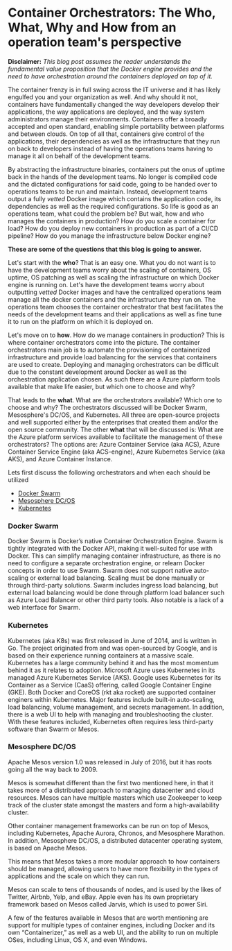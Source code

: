# Container Orchestrators: The Who, What, Why and How from an operation team's perspective


**Disclaimer:** *This blog post assumes the reader understands the fundamental value proposition that the Docker engine provides and the need to have orchestration around the containers deployed on top of it.*

The container frenzy is in full swing across the IT universe and it has likely engulfed you and your organization as well. And why should it not, containers have fundamentally changed the way developers develop their applications, the way applications are deployed, and the way system administrators manage their environments. Containers offer a broadly accepted and open standard, enabling simple portability between platforms and between clouds. On top of all that, containers give control of the applications, their dependencies as well as the infrastructure that they run on back to developers instead of having the operations teams having to manage it all on behalf of the development teams. 

By abstracting the infrastructure binaries, containers put the onus of uptime back in the hands of the development teams. No longer is compiled code and the dictated configurations for said code, going to be handed over to operations teams to be run and maintain. Instead, development teams output a fully *vetted* Docker image which contains the application code, its dependencies as well as the required configurations. So life is good as an operations team, what could the problem be? But wait, how and who manages the containers in production? How do you scale a container for load? How do you deploy new containers in production as part of a CI/CD pipeline? How do you manage the infrastructure below Docker engine? 

**These are some of the questions that this blog is going to answer.**

Let's start with the **who**? That is an easy one. What you do not want is to have the development teams worry about the scaling of containers, OS uptime, OS patching as well as scaling the infrastructure on which Docker engine is running on. Let's have the development teams worry about outputting *vetted* Docker images and have the centralized operations team manage all the docker containers and the infrastructure they run on. The operations team chooses the container orchestrator that best facilitates the needs of the development teams and their applications as well as fine tune it to run on the platform on which it is deployed on.

Let's move on to **how**. How do we manage containers in production? This is where container orchestrators come into the picture. The container orchestrators main job is to automate the provisioning of containerized infrastructure and provide load balancing for the services that containers are used to create. Deploying and managing orchestrators can be difficult due to the constant development around Docker as well as the orchestration application chosen. As such there are a Azure platform tools available that make life easier, but which one to choose and why? 

That leads to the **what**. What are the orchestrators available? Which one to choose and why? The orchestrators discussed will be Docker Swarm, Mesosphere's DC/OS, and Kubernetes. All three are open-source projects and well supported either by the enterprises that created them and/or the open source community. The other **what** that will be discussed is: What are the Azure platform services available to facilitate the management of these orchestrators? The options are: Azure Container Service (aka ACS), Azure Container Service Engine (aka ACS-engine), Azure Kubernetes Service (aka AKS), and Azure Container Instance.

Lets first discuss the following orchestrators and when each should be utilized
*   [Docker Swarm](#docker-swarm)
*   [Mesosphere DC/OS](#mesosphere-dc/os)
*   [Kubernetes](#kubernetes)

### Docker Swarm
Docker Swarm is Docker’s native Container Orchestration Engine. Swarm is tightly integrated with the Docker API, making it well-suited for use with Docker. This can simplify managing container infrastructure, as there is no need to configure a separate orchestration engine, or relearn Docker concepts in order to use Swarm. Swarm does not support native auto-scaling or external load balancing. Scaling must be done manually or through third-party solutions. Swarm includes ingress load balancing, but external load balancing would be done through platform load balancer such as Azure Load Balancer or other third party tools. Also notable is a lack of a web interface for Swarm.

### Kubernetes

Kubernetes (aka K8s) was first released in June of 2014, and is written in Go. The project originated from and was open-sourced by Google, and is based on their experience running containers at a massive scale. Kubernetes has a large community behind it and has the most momentum behind it as it relates to adoption. Microsoft Azure uses Kubernetes in its managed Azure Kubernetes Service (AKS). Google uses Kubernetes for its Container as a Service (CaaS) offering, called Google Container Engine (GKE). Both Docker and CoreOS (rkt aka rocket) are supported container enginers within Kubernetes. Major features include built-in auto-scaling, load balancing, volume management, and secrets management. In addition, there is a web UI to help with managing and troubleshooting the cluster. With these features included, Kubernetes often requires less third-party software than Swarm or Mesos.

###  Mesosphere DC/OS
Apache Mesos version 1.0 was released in July of 2016, but it has roots going all the way back to 2009.


Mesos is somewhat different than the first two mentioned here, in that it takes more of a distributed approach to managing datacenter and cloud resources. Mesos can have multiple masters which use Zookeeper to keep track of the cluster state amongst the masters and form a high-availability cluster.

Other container management frameworks can be run on top of Mesos, including Kubernetes, Apache Aurora, Chronos, and Mesosphere Marathon. In addition, Mesosphere DC/OS, a distributed datacenter operating system, is based on Apache Mesos.

This means that Mesos takes a more modular approach to how containers should be managed, allowing users to have more flexibility in the types of applications and the scale on which they can run.

Mesos can scale to tens of thousands of nodes, and is used by the likes of Twitter, Airbnb, Yelp, and eBay. Apple even has its own proprietary framework based on Mesos called Jarvis, which is used to power Siri.

A few of the features available in Mesos that are worth mentioning are support for multiple types of container engines, including Docker and its own “Containerizer,” as well as a web UI, and the ability to run on multiple OSes, including Linux, OS X, and even Windows.
